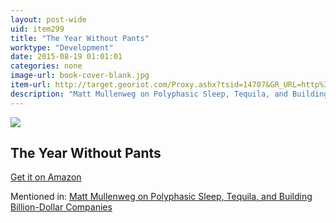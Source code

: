 ```yaml
---
layout: post-wide
uid: item299
title: "The Year Without Pants"
worktype: "Development"
date: 2015-08-19 01:01:01
categories: none
image-url: book-cover-blank.jpg
item-url: http://target.georiot.com/Proxy.ashx?tsid=14707&GR_URL=http%3A%2F%2Fwww.amazon.com%2FThe-Year-Without-Pants-WordPress-com%2Fdp%2F1118660633%2F
description: "Matt Mullenweg on Polyphasic Sleep, Tequila, and Building Billion-Dollar Companies"
---
```

<a href="http://target.georiot.com/Proxy.ashx?tsid=14707&GR_URL=http%3A%2F%2Fwww.amazon.com%2FThe-Year-Without-Pants-WordPress-com%2Fdp%2F1118660633%2F" target="blank"><img src="../../../../img/thumbs/book-cover-blank.jpg" class="prod-img"></a>
<h2>The Year Without Pants</h2>
<p><a href="http://target.georiot.com/Proxy.ashx?tsid=14707&GR_URL=http%3A%2F%2Fwww.amazon.com%2FThe-Year-Without-Pants-WordPress-com%2Fdp%2F1118660633%2F" target="blank">Get it on Amazon</a><p>
<p>Mentioned in: <a href="http://fourhourworkweek.com/2015/02/09/matt-mullenweg/comment-page-3/" target="blank">Matt Mullenweg on Polyphasic Sleep, Tequila, and Building Billion-Dollar Companies</a></p>
